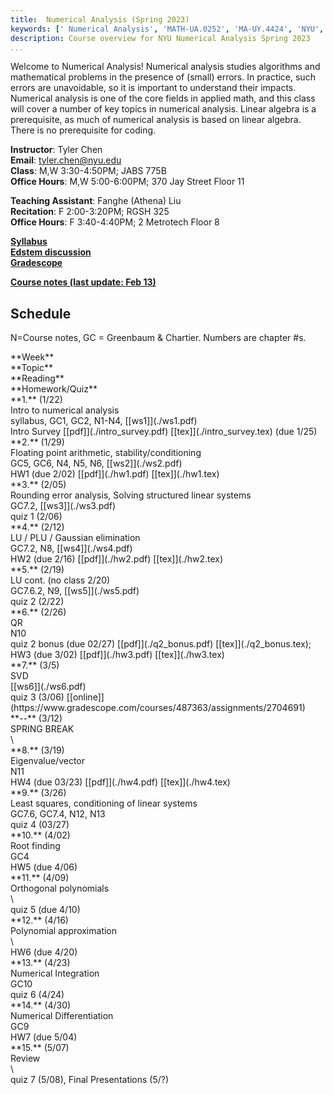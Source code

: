 ```yaml
---
title:  Numerical Analysis (Spring 2023)
keywords: [' Numerical Analysis', 'MATH-UA.0252', 'MA-UY.4424', 'NYU', 'Courant', 'Tandon']
description: Course overview for NYU Numerical Analysis Spring 2023
...
```



Welcome to Numerical Analysis!
Numerical analysis studies algorithms and mathematical problems in the presence of (small) errors. 
In practice, such errors are unavoidable, so it is important to understand their impacts.
Numerical analysis is one of the core fields in applied math, and this class will cover a number of key topics in numerical analysis.
Linear algebra is a prerequisite, as much of numerical analysis is based on linear algebra.
There is no prerequisite for coding.


**Instructor**: Tyler Chen  
**Email**: tyler.chen@nyu.edu  
**Class**: M,W 3:30-4:50PM; JABS 775B  
**Office Hours**: M,W 5:00-6:00PM; 370 Jay Street Floor 11


**Teaching Assistant**: Fanghe (Athena) Liu  
**Recitation**: F 2:00-3:20PM; RGSH 325  
**Office Hours**: F 3:40-4:40PM; 2 Metrotech Floor 8 


[**Syllabus**](./syllabus.html)  
[**Edstem discussion**](https://edstem.org/us/courses/34528/)  
[**Gradescope**](https://www.gradescope.com/courses/487363)  

[**Course notes (last update: Feb 13)**](https://drive.google.com/drive/folders/1KCqfpPS0vBOovHyvVdJXieG8LgY6xPdj?usp=share_link)

## Schedule

N=Course notes, GC = Greenbaum & Chartier. Numbers are chapter \#s.


<div class="schedule-container">

<div class="week weektitle">
<div class="label">**Week**</div>
<div class="topic">**Topic**</div>
<div class="reading">**Reading**</div>
<div class="hw">**Homework/Quiz**</div>
</div>


<div class="week">
<div class="label">**1.** (1/22)</div>
<div class="topic">Intro to numerical analysis</div>
<div class="reading">syllabus, GC1, GC2, N1-N4, [[ws1]](./ws1.pdf)</div>
<div class="hw">Intro Survey [[pdf]](./intro_survey.pdf) [[tex]](./intro_survey.tex) (due 1/25)</div>
</div>

<div class="week">
<div class="label">**2.** (1/29)</div>
<div class="topic">Floating point arithmetic, stability/conditioning</div>
<div class="reading">GC5, GC6, N4, N5, N6, [[ws2]](./ws2.pdf)</div>
<div class="hw">HW1 (due 2/02) [[pdf]](./hw1.pdf) [[tex]](./hw1.tex)</div>
</div>

<div class="week">
<div class="label">**3.** (2/05)</div>
<div class="topic">Rounding error analysis, Solving structured linear systems</div>
<div class="reading">GC7.2, [[ws3]](./ws3.pdf)</div>
<div class="hw">quiz 1 (2/06)</div>
</div>

<div class="week">
<div class="label">**4.** (2/12)</div>
<div class="topic">LU / PLU / Gaussian elimination</div>
<div class="reading">GC7.2, N8, [[ws4]](./ws4.pdf)</div>
<div class="hw">HW2 (due 2/16) [[pdf]](./hw2.pdf) [[tex]](./hw2.tex)</div>
</div>

<div class="week">
<div class="label">**5.** (2/19)</div>
<div class="topic">LU cont. (no class 2/20)</div>
<div class="reading">GC7.6.2, N9, [[ws5]](./ws5.pdf)</div>
<div class="hw">quiz 2 (2/22) </div>
</div>

<div class="week">
<div class="label">**6.** (2/26)</div>
<div class="topic">QR</div>
<div class="reading">N10</div>
<div class="hw">quiz 2 bonus (due 02/27) [[pdf]](./q2_bonus.pdf) [[tex]](./q2_bonus.tex); HW3 (due 3/02) [[pdf]](./hw3.pdf) [[tex]](./hw3.tex)</div>
</div>

<div class="week">
<div class="label">**7.** (3/5)</div>
<div class="topic">SVD</div>
<div class="reading">[[ws6]](./ws6.pdf)</div>
<div class="hw">quiz 3 (3/06) [[online]](https://www.gradescope.com/courses/487363/assignments/2704691)</div>
</div>

<div class="week current">
<div class="label">**--** (3/12)</div>
<div class="topic">SPRING BREAK</div>
<div class="reading">\ </div>
<div class="hw"></div>
</div>

<div class="week">
<div class="label">**8.** (3/19)</div>
<div class="topic">Eigenvalue/vector</div>
<div class="reading">N11</div>
<div class="hw">HW4 (due 03/23) [[pdf]](./hw4.pdf) [[tex]](./hw4.tex)</div>
</div>

<div class="week">
<div class="label">**9.** (3/26)</div>
<div class="topic">Least squares, conditioning of linear systems</div>
<div class="reading">GC7.6, GC7.4, N12, N13</div>
<div class="hw">quiz 4 (03/27)</div>
</div>

<div class="week">
<div class="label">**10.** (4/02)</div>
<div class="topic">Root finding</div>
<div class="reading">GC4</div>
<div class="hw">HW5 (due 4/06)</div>
</div>

<div class="week">
<div class="label">**11.** (4/09)</div>
<div class="topic">Orthogonal polynomials</div>
<div class="reading">\ </div>
<div class="hw">quiz 5 (due 4/10)</div>
</div>

<div class="week">
<div class="label">**12.** (4/16)</div>
<div class="topic">Polynomial approximation</div>
<div class="reading">\ </div>
<div class="hw">HW6 (due 4/20)</div>
</div>

<div class="week">
<div class="label">**13.** (4/23)</div>
<div class="topic">Numerical Integration</div>
<div class="reading">GC10</div>
<div class="hw">quiz 6 (4/24)</div>
</div>

<div class="week">
<div class="label">**14.** (4/30)</div>
<div class="topic">Numerical Differentiation</div>
<div class="reading">GC9 </div>
<div class="hw">HW7 (due 5/04)</div>
</div>

<div class="week">
<div class="label">**15.** (5/07)</div>
<div class="topic">Review</div>
<div class="reading">\ </div>
<div class="hw">quiz 7 (5/08), Final Presentations (5/?)</div>
</div>


</div>
